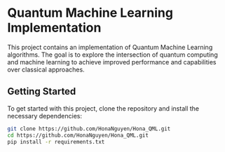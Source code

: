 # Quantum Machine Learning Implementation

This project contains an implementation of Quantum Machine Learning algorithms. The goal is to explore the intersection of quantum computing and machine learning to achieve improved performance and capabilities over classical approaches.

## Getting Started

To get started with this project, clone the repository and install the necessary dependencies:

```bash
git clone https://github.com/HonaNguyen/Hona_QML.git
cd https://github.com/HonaNguyen/Hona_QML.git
pip install -r requirements.txt
